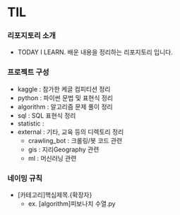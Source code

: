 # TIL

### 리포지토리 소개
- TODAY I LEARN. 배운 내용을 정리하는 리포지토리 입니다.


### 프로젝트 구성 
- kaggle : 참가한 케글 컴피티션 정리
- python : 파이썬 문법 및 표현식 정리
- algorithm : 알고리즘 문제 풀이 정리
- sql : SQL 표현식 정리
- statistic : 
- external : 기타, 교육 등의 디렉토리 정리
    - crawling_bot : 크롤링/봇 코드 관련
    - gis : 지리Geography 관련 
    - ml : 머신러닝 관련

### 네이밍 규칙 
- [카테고리]핵심제목.{확장자}
    - ex. [algorithm]피보나치 수열.py